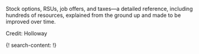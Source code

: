 Stock options, RSUs, job offers, and taxes—a detailed reference, including hundreds of resources, explained from the ground up and made to be improved over time.

Credit: Holloway

{! search-content: !}
